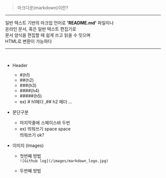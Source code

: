 >마크다운(markdown)이란?

___
일반 텍스트 기반의 마크업 언어로 
**'README.md'** 파일이나 <br>
온라인 문서, 혹은 일반 텍스트 편집기로 <br>
문서 양식을 편집할 때 쉽게 쓰고 읽을 수 잇으며<br> 
HTML로 변환이 가능하다
___
<br>

- Header
    - #(h1)
    - ##(h2)
    - ###(h3)
    - ####(h4)
    - #####(h5)  
    - ex) # h1헤더 ,## h2 헤더 ...

- 문단구분 
    - 마지막줄에 스페이스바 두번
    - ex) 띄워쓰기 space space  
     띄워쓰기 ok?

- 이미지 (Images)
    -  첫번째 방법  
    ```![Github log](/images/markdown_logo.jpg)```

    -   두번째 방법  
    ```<a href="#"><img src="https://github.com/gjwoo96/Stu_StepByStep/tree/main/images/dog.jpg">
